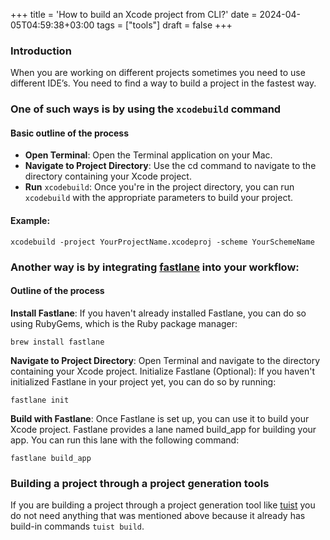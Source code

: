 +++
title = 'How to build an Xcode project from CLI?'
date = 2024-04-05T04:59:38+03:00
tags = ["tools"]
draft = false
+++

### Introduction
When you are working on different projects  sometimes  you need to use different  IDE’s. You need to find a way to build a project in the fastest way. 

### One of such ways is by using the `xcodebuild` command
#### Basic outline of the process
- **Open Terminal**: Open the Terminal application on your Mac.
- **Navigate to Project Directory**: Use the cd command to navigate to the directory containing your Xcode project.
- **Run** `xcodebuild`: Once you're in the project directory, you can run `xcodebuild` with the appropriate parameters to build your project. 

#### Example:
``` 
xcodebuild -project YourProjectName.xcodeproj -scheme YourSchemeName
```

### Another way is by integrating [fastlane](https://fastlane.tools/) into your workflow:
#### Outline of the process
**Install Fastlane**: If you haven't already installed Fastlane, you can do so using RubyGems, which is the Ruby package manager:

```
brew install fastlane
```

**Navigate to Project Directory**: Open Terminal and navigate to the directory containing your Xcode project.
Initialize Fastlane (Optional): If you haven't initialized Fastlane in your project yet, you can do so by running:

```
fastlane init
```

**Build with Fastlane**: Once Fastlane is set up, you can use it to build your Xcode project. Fastlane provides a lane named build_app for building your app. You can run this lane with the following command:
```
fastlane build_app
```

### Building a project through a project generation tools
If you are building a project through a project generation tool like [tuist](https://github.com/tuist/tuist) you do not need anything that was mentioned above because it already has build-in commands `tuist build`.

